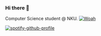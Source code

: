 ### Hi there 👋

<!--
**arsenypoga/arsenypoga** is a ✨ _special_ ✨ repository because its `README.md` (this file) appears on your GitHub profile.

Here are some ideas to get you started:

- 🔭 I’m currently working on ...
- 🌱 I’m currently learning ...
- 👯 I’m looking to collaborate on ...
- 🤔 I’m looking for help with ...
- 💬 Ask me about ...
- 📫 How to reach me: ...
- 😄 Pronouns: ...
- ⚡ Fun fact: ...
-->
Computer Science student @ NKU.
[![Woah](https://github-readme-stats.vercel.app/api?username=arsenypoga)](https://github.com/anuraghazra/github-readme-stats)

[![spotify-github-profile](https://spotify-github-profile.vercel.app/api/view?uid=semiretoja&cover_image=true)](https://github.com/kittinan/spotify-github-profile)

